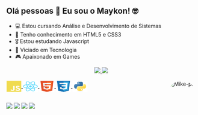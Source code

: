 ## Olá pessoas 🖖 Eu sou o Maykon! 🤓

- 💻 Estou cursando Análise e Desenvolvimento de Sistemas
- 🏅 Tenho conhecimento em HTML5 e CSS3
- 🎖️ Estou estudando Javascript
- 🤪 Viciado em Tecnologia
- 🎮 Apaixonado em Games

<div align="center">
  <a href="https://github.com/NewGamesMK">
  <img height="180em" src="https://github-readme-stats.vercel.app/api?username=NewGamesMK&show_icons=true&theme=codeSTACKr&include_all_commits=true&count_private=true"/>
  <img height="180em" src="https://github-readme-stats.vercel.app/api/top-langs/?username=NewGamesMK&layout=compact&langs_count=7&theme=codeSTACKr"/>
</div>
<div style="display: inline_block"><br>
  <img align="center" alt="Mike-Js" height="30" width="40" src="https://raw.githubusercontent.com/devicons/devicon/master/icons/javascript/javascript-plain.svg">
  <img align="center" alt="Mike-React" height="30" width="40" src="https://raw.githubusercontent.com/devicons/devicon/master/icons/react/react-original.svg">
  <img align="center" alt="Mike-HTML" height="30" width="40" src="https://raw.githubusercontent.com/devicons/devicon/master/icons/html5/html5-original.svg">
  <img align="center" alt="Mike-CSS" height="30" width="40" src="https://raw.githubusercontent.com/devicons/devicon/master/icons/css3/css3-original.svg">
  <img align="center" alt="Mike-Python" height="30" width="40" src="https://raw.githubusercontent.com/devicons/devicon/master/icons/python/python-original.svg">
 <img align="right" alt="Mike-pic" height="150" style="border-radius:50px;" src="https://upload.wikimedia.org/wikipedia/commons/4/40/Mangekyou_Sharingan_Kakashi.svg">

</div>


  ##
 
<div>

  <a href="https://instagram.com/vinicius_maykonn/" target="_blank"><img src="https://img.shields.io/badge/-Instagram-%23E4405F?style=for-the-badge&logo=instagram&logoColor=white" target="_blank"></a>
  <a href = "maykonvinicius@gmail.com"><img src="https://img.shields.io/badge/-Gmail-%23333?style=for-the-badge&logo=gmail&logoColor=white" target="_blank"></a>
  <a href="https://www.linkedin.com/in/maykon-vinicius-7b0aa522a/" target="_blank"><img src="https://img.shields.io/badge/-LinkedIn-%230077B5?style=for-the-badge&logo=linkedin&logoColor=white" target="_blank"></a> 
<a href ="https://www.facebook.com/maykon.vinicius.315" ><img src="https://img.shields.io/badge/Facebook-1877F2?style=for-the-badge&logo=facebook&logoColor=white"></a>

</div>
